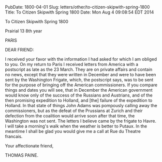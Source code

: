 PubDate: 1800-04-01
Slug: letters/other/to-citizen-skipwith-spring-1800
Title: To Citizen Skipwith  Spring 1800
Date: Mon Aug  4 09:08:54 EDT 2014

   To Citizen Skipwith  Spring 1800

   Prairial 13 8th year

   PARIS

   DEAR FRIEND:

   I received your favor with the information I had asked for which I am
   obliged to you. On my return to Paris I received letters from America with
   a postscript as late as the 23 March. They are on private affairs and
   contain no news, except that they were written in December and were to
   have been sent by the Washington Frigate, which, the postscript says, was
   to be sent for the purpose of bringing off the American commissioners. If
   you compare things and dates you will see, that in December the American
   government would know only of the success of the Russians and Austrians,
   and of the then promising expedition to Holland, and [the] failure of the
   expedition to Holland. In that state of things John Adams was pompously
   calling away the commissioners, but as the defeat of the Prussians at
   Zurich and their defection from the coalition would arrive soon after that
   time, the Washington was not sent. The letters I believe came by the
   frigate to Havre. I will take a morning's walk when the weather is better
   to Putaux. In the meantime I shall be glad you would give me a call at Rue
   du Theatre francais.

   Your affectionate friend,

   THOMAS PAINE.
